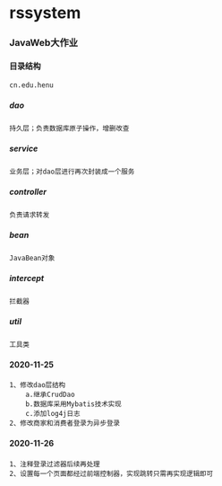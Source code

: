 # rssystem
### JavaWeb大作业
#### 目录结构
    cn.edu.henu
##### dao
    持久层；负责数据库原子操作，增删改查
##### service
    业务层；对dao层进行再次封装成一个服务
##### controller
    负责请求转发
##### bean
    JavaBean对象
##### intercept
    拦截器
##### util
    工具类
#### 2020-11-25
    1、修改dao层结构  
        a.继承CrudDao
        b.数据库采用Mybatis技术实现
        c.添加log4j日志
    2、修改商家和消费者登录为异步登录
#### 2020-11-26
    1、注释登录过滤器后续再处理
    2、设置每一个页面都经过前端控制器，实现跳转只需再实现逻辑即可